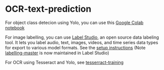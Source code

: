 # OCR-text-prediction
For object class detecion using Yolo, you can use this [Google Colab notebook](https://colab.research.google.com/drive/1ZyBmjOZRf2ZmNDUOelXYbaznWDB4MV7l)

For image labelling, you can use [Label Studio](https://github.com/HumanSignal/label-studio#readme), an open source data labeling tool. It lets you label audio, text, images, videos, and time series data types for export to various model formats. See the [setup instructions](https://github.com/HumanSignal/label-studio#install-for-local-development)
(Note [labelling-master](https://github.com/dollja/OCR-text-prediction/labelling-master) is now maintained in Label Studio)

For OCR using Tesseract and Yolo, see [tesserract-training](https://github.com/dollja/OCR-text-prediction/tesseract_training)

